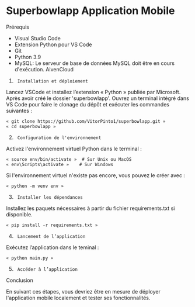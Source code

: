 # Superbowlapp Application Mobile

Prérequis

- 	Visual Studio Code
-  	Extension Python pour VS Code
-  	Git
-  	Python 3.9
-  	MySQL: Le serveur de base de données MySQL doit être en cours d'exécution. AivenCloud

1.  	Installation et déploiement

Lancez VSCode et installez l’extension « Python » publiée par Microsoft. Après avoir créé le dossier 'superbowlapp'. Ouvrez un terminal intégré dans VS Code pour faire le clonage du dépôt et exécuter les commandes suivantes :

  	« git clone https://github.com/VitorPinto1/superbowlapp.git »
  	« cd superbowlapp »

2.  	Configuration de l'environnement

Activez l'environnement virtuel Python dans le terminal :

  	« source env/bin/activate »  # Sur Unix ou MacOS
  	« env\Scripts\activate »    # Sur Windows

Si l'environnement virtuel n'existe pas encore, vous pouvez le créer avec :

  	« python -m venv env » 

3.  	Installer les dépendances

Installez les paquets nécessaires à partir du fichier requirements.txt si disponible.

  	« pip install -r requirements.txt »

4.  	Lancement de l’application

Exécutez l’application  dans le teminal :

  	« python main.py »

5.  	Accéder à l’application

Conclusion

En suivant ces étapes, vous devriez être en mesure de déployer l'application mobile localement et tester ses fonctionnalités.
